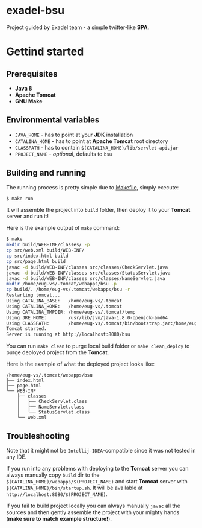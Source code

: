 # exadel-bsu
Project guided by Exadel team - a simple twitter-like **SPA**.

# Gettind started
## Prerequisites
 - **Java 8**
 - **Apache Tomcat**
 - **GNU Make**

## Environmental variables
 - `JAVA_HOME` - has to point at your **JDK** installation
 - `CATALINA_HOME` - has to point at **Apache Tomcat** root directory
 - `CLASSPATH` - has to contain `$(CATALINA_HOME)/lib/servlet-api.jar`
 - `PROJECT_NAME` - *optional*, defaults to `bsu`

## Building and running
The running process is pretty simple due to [Makefile](./Makefile), simply execute:
```bash
$ make run
```
It will assemble the project into `build` folder, then deploy it to your **Tomcat** server and run it!

Here is the example output of `make` command:
```bash
$ make
mkdir build/WEB-INF/classes/ -p
cp src/web.xml build/WEB-INF/
cp src/index.html build
cp src/page.html build
javac -d build/WEB-INF/classes src/classes/CheckServlet.java
javac -d build/WEB-INF/classes src/classes/StatusServlet.java
javac -d build/WEB-INF/classes src/classes/NameServlet.java
mkdir /home/eug-vs/.tomcat/webapps/bsu -p
cp build/. /home/eug-vs/.tomcat/webapps/bsu -r
Restarting tomcat...
Using CATALINA_BASE:   /home/eug-vs/.tomcat
Using CATALINA_HOME:   /home/eug-vs/.tomcat
Using CATALINA_TMPDIR: /home/eug-vs/.tomcat/temp
Using JRE_HOME:        /usr/lib/jvm/java-1.8.0-openjdk-amd64
Using CLASSPATH:       /home/eug-vs/.tomcat/bin/bootstrap.jar:/home/eug-vs/.tomcat/bin/tomcat-juli.jar
Tomcat started.
Server is running at http://localhost:8080/bsu
```
You can run `make clean` to purge local build folder or `make clean_deploy` to purge deployed project from the **Tomcat**.

Here is the example of what the deployed project looks like:
```
/home/eug-vs/.tomcat/webapps/bsu
├── index.html
├── page.html
└── WEB-INF
    ├── classes
    │   ├── CheckServlet.class
    │   ├── NameServlet.class
    │   └── StatusServlet.class
    └── web.xml
```

## Troubleshooting
Note that it might not be `Intellij-IDEA`-compatible since it was not tested in any IDE.

If you run into any problems with deploying to the **Tomcat** server you can always manually copy `build` dir to the `$(CATALINA_HOME)/webapps/$(PROJECT_NAME)` and start **Tomcat** server with `$(CATALINA_HOME)/bin/startup.sh`. It will be available at `http://localhost:8080/$(PROJECT_NAME)`.

If you fail to build project locally you can always manually `javac` all the sources and then gently assemble the project with your mighty hands (**make sure to match example structure!**).
